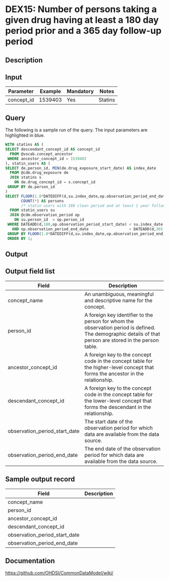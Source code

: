 <!---
Group:drug exposure
Name:DEX15 Number of persons taking a given drug having at least a 180 day period prior and a 365 day follow-up period
Author:Patrick Ryan
CDM Version: 5.3
-->

# DEX15: Number of persons taking a given drug having at least a 180 day period prior and a 365 day follow-up period

## Description
## Input

|  Parameter |  Example |  Mandatory |  Notes |
| --- | --- | --- | --- |
| concept_id | 1539403 | Yes | Statins |

## Query
The following is a sample run of the query. The input parameters are highlighted in  blue.

```sql
WITH statins AS (
SELECT descendant_concept_id AS concept_id
  FROM @vocab.concept_ancestor
 WHERE ancestor_concept_id = 1539403
), statin_users AS (
SELECT de.person_id, MIN(de.drug_exposure_start_date) AS index_date
  FROM @cdm.drug_exposure de
  JOIN statins s
    ON de.drug_concept_id = s.concept_id
 GROUP BY de.person_id
)    
SELECT FLOOR(1.0*DATEDIFF(d,su.index_date,op.observation_period_end_date)/365) AS follow_up_years,
       COUNT(*) AS persons
       /* statin users with 180 clean period and at least 1 year follow up period */
  FROM statin_users su
  JOIN @cdm.observation_period op
    ON su.person_id  = op.person_id 
 WHERE DATEADD(d,180,op.observation_period_start_date) < su.index_date 
   AND op.observation_period_end_date                  > DATEADD(d,365,su.index_date)
 GROUP BY FLOOR(1.0*DATEDIFF(d,su.index_date,op.observation_period_end_date)/365)
 ORDER BY 1;
```

## Output

## Output field list

|  Field |  Description |
| --- | --- |
| concept_name | An unambiguous, meaningful and descriptive name for the concept. |
| person_id | A foreign key identifier to the person for whom the observation period is defined. The demographic details of that person are stored in the person table. |
| ancestor_concept_id | A foreign key to the concept code in the concept table for the higher-level concept that forms the ancestor in the relationship. |
| descendant_concept_id | A foreign key to the concept code in the concept table for the lower-level concept that forms the descendant in the relationship. |
| observation_period_start_date | The start date of the observation period for which data are available from the data source. |
| observation_period_end_date | The end date of the observation period for which data are available from the data source. |

## Sample output record

|  Field |  Description |
| --- | --- |
| concept_name |   |
| person_id |   |
| ancestor_concept_id |   |
| descendant_concept_id |   |
| observation_period_start_date |   |
| observation_period_end_date |   |

## Documentation
https://github.com/OHDSI/CommonDataModel/wiki/
